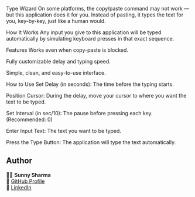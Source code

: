 Type Wizard
On some platforms, the copy/paste command may not work — but this application does it for you.
Instead of pasting, it types the text for you, key-by-key, just like a human would.

How It Works
Any input you give to this application will be typed automatically by simulating keyboard presses in that exact sequence.


Features
Works even when copy-paste is blocked.

Fully customizable delay and typing speed.

Simple, clean, and easy-to-use interface.

How to Use
Set Delay (in seconds): The time before the typing starts.

Position Cursor: During the delay, move your cursor to where you want the text to be typed.

Set Interval (in sec/10): The pause before pressing each key. (Recommended: 0)

Enter Input Text: The text you want to be typed.

Press the Type Button: The application will type the text automatically.


## Author
👨‍💻 **Sunny Sharma**  
📌 [GitHub Profile](https://github.com/SunnySharma04)  
📌 [LinkedIn](https://www.linkedin.com/in/sunny-sharma-2487312a7)  